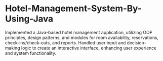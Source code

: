 # Hotel-Management-System-By-Using-Java
Implemented a Java-based hotel management application, utilizing OOP principles, design patterns, and modules for room availability, reservations, check-ins/check-outs, and reports. Handled user input and decision-making logic to create an interactive interface, enhancing user experience and system functionality.
